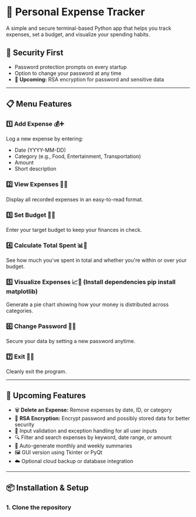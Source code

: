 # 💸 Personal Expense Tracker

A simple and secure terminal-based Python app that helps you track expenses, set a budget, and visualize your spending habits.

## 🔐 Security First

- Password protection prompts on every startup
- Option to change your password at any time
- 🔐 **Upcoming:** RSA encryption for password and sensitive data

---

## 📋 Menu Features

### 1️⃣ Add Expense 💰➕  
Log a new expense by entering:
- Date (YYYY-MM-DD)
- Category (e.g., Food, Entertainment, Transportation)
- Amount
- Short description

### 2️⃣ View Expenses 📜👀  
Display all recorded expenses in an easy-to-read format.

### 3️⃣ Set Budget 🎯💵  
Enter your target budget to keep your finances in check.

### 4️⃣ Calculate Total Spent 📊🧮  
See how much you've spent in total and whether you're within or over your budget.

### 5️⃣ Visualize Expenses 📈🍕  (Install dependencies pip install matplotlib)
Generate a pie chart showing how your money is distributed across categories.

### 6️⃣ Change Password 🔐🔄  
Secure your data by setting a new password anytime.

### 7️⃣ Exit 🚪👋  
Cleanly exit the program.

---

## 🚀 Upcoming Features

- 🗑️ **Delete an Expense:** Remove expenses by date, ID, or category  
- 🔐 **RSA Encryption:** Encrypt password and possibly stored data for better security  
- 📝 Input validation and exception handling for all user inputs  
- 🔍 Filter and search expenses by keyword, date range, or amount  
- 📆 Auto-generate monthly and weekly summaries  
- 🖼️ GUI version using Tkinter or PyQt  
- ☁️ Optional cloud backup or database integration

---

## 📦 Installation & Setup

### 1. Clone the repository
